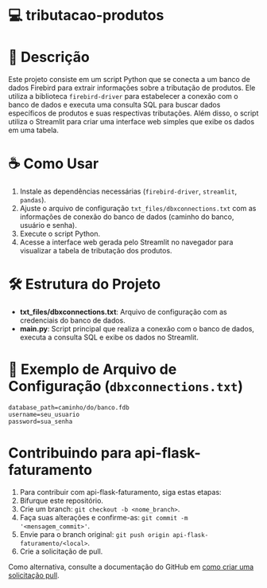 # 💻 tributacao-produtos

# 📕 Descrição
Este projeto consiste em um script Python que se conecta a um banco de dados Firebird para extrair informações sobre a tributação de produtos. Ele utiliza a biblioteca `firebird-driver` para estabelecer a conexão com o banco de dados e executa uma consulta SQL para buscar dados específicos de produtos e suas respectivas tributações. Além disso, o script utiliza o Streamlit para criar uma interface web simples que exibe os dados em uma tabela.

# ☕ Como Usar
1. Instale as dependências necessárias (`firebird-driver`, `streamlit`, `pandas`).
2. Ajuste o arquivo de configuração `txt_files/dbxconnections.txt` com as informações de conexão do banco de dados (caminho do banco, usuário e senha).
3. Execute o script Python.
4. Acesse a interface web gerada pelo Streamlit no navegador para visualizar a tabela de tributação dos produtos.

# 🛠️ Estrutura do Projeto
- **txt_files/dbxconnections.txt**: Arquivo de configuração com as credenciais do banco de dados.
- **main.py**: Script principal que realiza a conexão com o banco de dados, executa a consulta SQL e exibe os dados no Streamlit.

# 📂 Exemplo de Arquivo de Configuração (`dbxconnections.txt`)
```plaintext
database_path=caminho/do/banco.fdb
username=seu_usuario
password=sua_senha
```

# Contribuindo para api-flask-faturamento
1. Para contribuir com api-flask-faturamento, siga estas etapas:
2. Bifurque este repositório.
3. Crie um branch: `git checkout -b <nome_branch>`.
4. Faça suas alterações e confirme-as: `git commit -m '<mensagem_commit>'`.
5. Envie para o branch original: `git push origin api-flask-faturamento/<local>`.
6. Crie a solicitação de pull.

Como alternativa, consulte a documentação do GitHub em [como criar uma solicitação pull](https://help.github.com/en/github/collaborating-with-issues-and-pull-requests/creating-a-pull-request).
